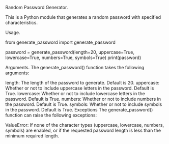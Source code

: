 Random Password Generator.

This is a Python module that generates a random password with specified characteristics.

Usage.

from generate_password import generate_password

password = generate_password(length=20, uppercase=True, lowercase=True, numbers=True, symbols=True)
print(password)


Arguments.
The generate_password() function takes the following arguments:

length: The length of the password to generate. Default is 20.
uppercase: Whether or not to include uppercase letters in the password. Default is True.
lowercase: Whether or not to include lowercase letters in the password. Default is True.
numbers: Whether or not to include numbers in the password. Default is True.
symbols: Whether or not to include symbols in the password. Default is True.
Exceptions
The generate_password() function can raise the following exceptions:

ValueError: If none of the character types (uppercase, lowercase, numbers, symbols) are enabled, or if the requested password length is less than the minimum required length.
